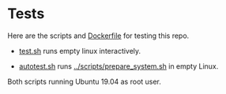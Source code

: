 # Tests

Here are the scripts and [Dockerfile](Dockerfile) for testing this repo.

* [test.sh](test.sh) runs empty linux interactively.

* [autotest.sh](autotest.sh) runs [../scripts/prepare_system.sh](../scripts/prepare_system.sh) in empty Linux.

Both scripts running Ubuntu 19.04 as root user.
